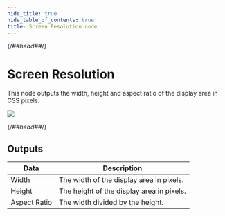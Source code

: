 ```yaml
---
hide_title: true
hide_table_of_contents: true
title: Screen Resolution node
---
```


{/*##head##*/}

# Screen Resolution

This node outputs the <span className="ndl-data">width</span>, <span className="ndl-data">height</span> and <span className="ndl-data">aspect ratio</span> of the display area in CSS pixels.

<div className="ndl-image-with-background l">

![](/nodes/utilities/screen-resolution/screen-resolution.png)

</div>

{/*##head##*/}

## Outputs

| Data                                           | Description                               |
| ---------------------------------------------- | ----------------------------------------- |
| <span className="ndl-data">Width</span>        | The width of the display area in pixels.  |
| <span className="ndl-data">Height</span>       | The height of the display area in pixels. |
| <span className="ndl-data">Aspect Ratio</span> | The width divided by the height.          |
